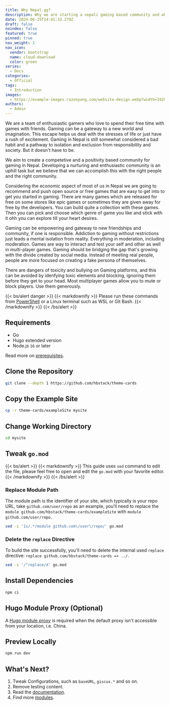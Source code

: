 ```yaml
---
title: Why Nepal.gg?
description: Why we are starting a nepali gaming based community and what are our plans?
date: 2024-06-25T14:41:33.279Z
draft: false
noindex: false
featured: true
pinned: true
nav_weight: 1
nav_icon:
  vendor: bootstrap
  name: cloud-download
  color: green
series:
  - Docs
categories:
  - Official
tags:
  - Introduction
images:
  - https://example-images.razonyang.com/website-design.webp?width=1920&height=1280
authors:
  - Admin
---
```


We are a team of enthusiastic gamers who love to spend their free time with games with friends. Gaming can be a gateway to a new world and imagination. This escape helps us deal with the stresses of life or just have a rush of excitement. Gaming in Nepal is still somewhat considered a bad habit and a pathway to isolation and exclusion from responsibility and society. But it doesn't have to be.

We aim to create a competetive and a positivity based community for gaming in Nepal. Developing a nurturing and enthusiastic community is an uphill task but we believe that we can accomplish this with the right people and the right community. 

Considering the economic aspect of most of us in Nepal we are going to recommend and push open source or free games that are easy to get into to get you started in gaming. There are many games which are released for free on some stores like epic games or sometimes they are given away for free by the developers. You can build quite a collection with these games. Then you can pick and choose which genre of game you like and stick with it ohh you can explore till your heart desires.

Gaming can be empowering and gateway to new friendships and community, if one is responsible. Addiction to gaming without restrictions just leads a mental isolation from reality. Everything in moderation, including moderation. Games are way to interact and test your self and other as well in multi-player games. Gaming should be bridging the gap that's growing with the divide created by social media. Instead of meeting real people, people are more focused on creating a fake persona of themselves. 

There are dangers of toxicity and bullying on Gaming platforms, and this can be avoided by idenfying toxic elements and blocking, ignoring them before they get to your head. Most multiplayer games allow you to mute or block players. Use them generously.

{{< bs/alert danger >}}
{{< markdownify >}}
Please run these commands from [PowerShell](https://learn.microsoft.com/en-us/powershell/scripting/install/installing-powershell-on-windows) or a Linux terminal such as WSL or Git Bash.
{{< /markdownify >}}
{{< /bs/alert >}}

## Requirements

- Go
- Hugo extended version
- Node.js `16` or later

Read more on [prerequisites](https://hbstack.dev/docs/getting-started/prerequisites/).

## Clone the Repository

```sh
git clone --depth 1 https://github.com/hbstack/theme-cards
```

## Copy the Example Site

```sh
cp -r theme-cards/exampleSite mysite
```

## Change Working Directory

```sh
cd mysite
```

## Tweak `go.mod`

{{< bs/alert >}}
{{< markdownify >}}
This guide uses `sed` command to edit the file, please feel free to open and edit the `go.mod` with your favorite editor.
{{< /markdownify >}}
{{< /bs/alert >}}

### Replace Module Path

The module path is the identifier of your site, which typically is your repo URL, take `github.com/user/repo` as an example, you'll need to replace the `module github.com/hbstack/theme-cards/exampleSite` with `module github.com/user/repo`.

```sh
sed -i '1s/.*/module github.com\/user\/repo/' go.mod
```

### Delete the `replace` Directive

To build the site successfully, you'll need to delete the internal used `replace` directive: `replace github.com/hbstack/theme-cards => ../`.

```sh
sed -i '/^replace/d' go.mod
```

## Install Dependencies

```sh
npm ci
```

## Hugo Module Proxy (Optional)

A [Hugo module proxy](https://hugomods.com/blog/2023/04/go-and-hugo-proxy-servers/) is required when the default proxy isn't accessible from your location, i.e. China.

## Preview Locally

```sh
npm run dev
```

## What's Next?

1. Tweak Configurations, such as `baseURL`, `giscus.*` and so on.
2. Remove testing content.
3. Read the [documentation](https://hbstack.dev/).
4. Find more [modules](https://hbstack.dev/modules/).
